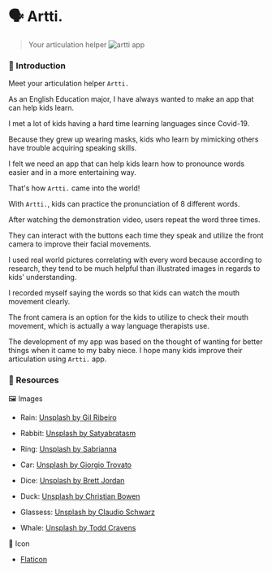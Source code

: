 #  🗣️ Artti.

> Your articulation helper
![artti app](https://user-images.githubusercontent.com/104806801/233767004-e8c0c53b-c7c3-45ba-a8cb-e8c4999bb804.png)


### 👧 Introduction

Meet your articulation helper `Artti.`

As an English Education major, I have always wanted to make an app that can help kids learn.

I met a lot of kids having a hard time learning languages since Covid-19.

Because they grew up wearing masks, kids who learn by mimicking others have trouble acquiring speaking skills.

I felt we need an app that can help kids learn how to pronounce words easier and in a more entertaining way.

That's how `Artti.` came into the world!

With `Artti.`, kids can practice the pronunciation of 8 different words.

After watching the demonstration video, users repeat the word three times.

They can interact with the buttons each time they speak and utilize the front camera to improve their facial movements.

I used real world pictures correlating with every word because according to research, they tend to be much helpful than illustrated images in regards to kids’ understanding.

I recorded myself saying the words so that kids can watch the mouth movement clearly.

The front camera is an option for the kids to utilize to check their mouth movement, which is actually a way language therapists use. 

The development of my app was based on the thought of wanting for better things when it came to my baby niece. I hope many kids improve their articulation using `Artti.` app.


### 📁 Resources

🖼️ Images

- Rain: [Unsplash by Gil Ribeiro](https://unsplash.com/ko/사진/FhR46F3l9KQ?utm_source=unsplash&utm_medium=referral&utm_content=creditCopyText)

- Rabbit: [Unsplash by Satyabratasm](https://unsplash.com/ko/사진/u_kMWN-BWyU?utm_source=unsplash&utm_medium=referral&utm_content=creditCopyText)

- Ring: [Unsplash by Sabrianna](https://unsplash.com/ko/사진/NhrcL_C0sFA?utm_source=unsplash&utm_medium=referral&utm_content=creditCopyText)

- Car: [Unsplash by Giorgio Trovato](https://unsplash.com/ko/사진/p0OlRAAYXLY?utm_source=unsplash&utm_medium=referral&utm_content=creditCopyText)

- Dice: [Unsplash by Brett Jordan](https://unsplash.com/ko/사진/4aB1nGtD_Sg?utm_source=unsplash&utm_medium=referral&utm_content=creditCopyText)

- Duck: [Unsplash by Christian Bowen](https://unsplash.com/ko/사진/QKUN1xjwDQA?utm_source=unsplash&utm_medium=referral&utm_content=creditCopyText)

- Glassess: [Unsplash by Claudio Schwarz](https://unsplash.com/ko/사진/e8TtkC5xyv4?utm_source=unsplash&utm_medium=referral&utm_content=creditCopyText)

- Whale: [Unsplash by Todd Cravens](https://unsplash.com/ko/사진/lwACYK8ScmA?utm_source=unsplash&utm_medium=referral&utm_content=creditCopyText)



🎨 Icon

- [Flaticon](https://www.flaticon.com/free-icon/halloween-monster-animal-head-with-big-open-mouth_60173?term=mouth&page=1&position=81&origin=search&related_id=60173)
